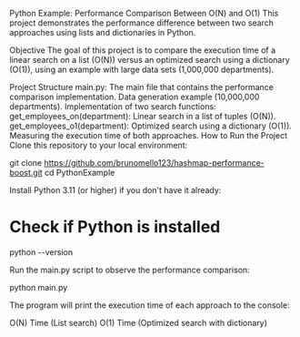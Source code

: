 Python Example: Performance Comparison Between O(N) and O(1)
This project demonstrates the performance difference between two search approaches using lists and dictionaries in Python.

Objective
The goal of this project is to compare the execution time of a linear search on a list (O(N)) versus an optimized search using a dictionary (O(1)), using an example with large data sets (1,000,000 departments).

Project Structure
main.py: The main file that contains the performance comparison implementation.
Data generation example (10,000,000 departments).
Implementation of two search functions:
get_employees_on(department): Linear search in a list of tuples (O(N)).
get_employees_o1(department): Optimized search using a dictionary (O(1)).
Measuring the execution time of both approaches.
How to Run the Project
Clone this repository to your local environment:

git clone https://github.com/brunomello123/hashmap-performance-boost.git
cd PythonExample

Install Python 3.11 (or higher) if you don't have it already:

# Check if Python is installed
python --version

Run the main.py script to observe the performance comparison:

python main.py

The program will print the execution time of each approach to the console:

O(N) Time (List search)
O(1) Time (Optimized search with dictionary)

